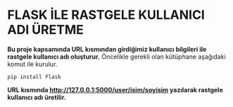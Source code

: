 # FLASK İLE RASTGELE KULLANICI ADI ÜRETME
**Bu proje kapsamında URL kısmından girdiğimiz kullanıcı bilgileri ile rastgele kullanıcı adı oluşturur.**
Öncelikle gerekli olan kütüphane aşağıdaki komut ile kurulur.
```
pip install Flask
```







**URL kısmında http://127.0.0.1:5000/user/isim/soyisim yazılarak rastgele kullanıcı adı üretilir.** 
